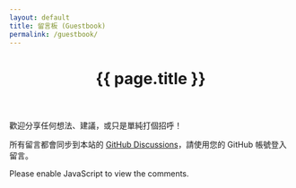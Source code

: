 ```yaml
---
layout: default
title: 留言板 (Guestbook)
permalink: /guestbook/
---
```


<div class="page-content" style="padding-bottom: 2rem;">
  <header class="page-header">
    <h1 class="page-title">{{ page.title }}</h1>
  </header>

  <p>歡迎分享任何想法、建議，或只是單純打個招呼！</p>
  <p>所有留言都會同步到本站的 <a href="https://github.com/Caspar15/Caspar15.github.io/discussions" target="_blank" rel="noopener noreferrer">GitHub Discussions</a>，請使用您的 GitHub 帳號登入留言。</p>

  <script src="https://giscus.app/client.js"
          data-repo="Caspar15/Caspar15.github.io"
          data-category="Guestbook"
          data-mapping="pathname"
          data-strict="0"
          data-reactions-enabled="1"
          data-emit-metadata="0"
          data-input-position="bottom"
          data-theme="preferred_color_scheme"
          data-lang="zh-TW"
          crossorigin="anonymous"
          async>
  </script>
  <noscript>Please enable JavaScript to view the comments.</noscript>
</div>
